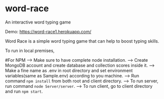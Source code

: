 # word-race
An interactive word typing game

Demo: https://word-race1.herokuapp.com/

Word Race is a simple word typing game that can help to boost typing skills.

To run in local premises,

#For NPM
--> Make sure to have complete node installation.
--> Create MongoDB account and create database and collection scores inside it.
--> Make a fine name as .env in root directory and set environment variables(same as Sample.env) according to you machine.
--> Run command `npm install` from both root and client directory.
--> To run server, run command `node Server/server`.
--> To run client, go to client directory and run `npm start`.

